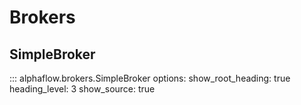 # Brokers

## SimpleBroker

::: alphaflow.brokers.SimpleBroker
    options:
      show_root_heading: true
      heading_level: 3
      show_source: true

